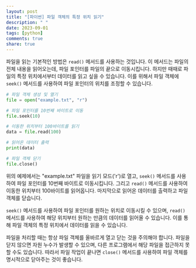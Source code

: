 ```yaml
---
layout: post
title: "[파이썬] 파일 객체의 특정 위치 읽기"
description: " "
date: 2023-09-01
tags: [python]
comments: true
share: true
---
```


파일을 읽는 기본적인 방법은 `read()` 메서드를 사용하는 것입니다. 이 메서드는 파일의 전체 내용을 읽어오는데, 파일 포인터를 파일의 끝으로 이동시킵니다. 하지만 때때로 파일의 특정 위치에서부터 데이터를 읽고 싶을 수 있습니다. 이를 위해서 파일 객체에 `seek()` 메서드를 사용하여 파일 포인터의 위치를 조정할 수 있습니다.

```python
# 파일 객체 생성 및 열기
file = open("example.txt", "r")

# 파일 포인터를 10번째 바이트로 이동
file.seek(10)

# 이동한 위치부터 100바이트를 읽기
data = file.read(100)

# 읽어온 데이터 출력
print(data)

# 파일 객체 닫기
file.close()
```

위의 예제에서는 "example.txt" 파일을 읽기 모드('r')로 열고, `seek()` 메서드를 사용하여 파일 포인터를 10번째 바이트로 이동시킵니다. 그리고 `read()` 메서드를 사용하여 이동한 위치부터 100바이트를 읽어옵니다. 마지막으로 읽어온 데이터를 출력하고 파일 객체를 닫습니다.

`seek()` 메서드를 사용하여 파일 포인터를 원하는 위치로 이동시킬 수 있으며, `read()` 메서드를 사용하여 해당 위치부터 원하는 만큼의 데이터를 읽어올 수 있습니다. 이를 통해 파일 객체의 특정 위치에서 데이터를 읽을 수 있습니다.

파일을 처리할 때는 항상 파일 객체를 올바르게 열고 닫는 것을 주의해야 합니다. 파일을 닫지 않으면 자원 누수가 발생할 수 있으며, 다른 프로그램에서 해당 파일을 접근하지 못할 수도 있습니다. 따라서 파일 작업이 끝나면 `close()` 메서드를 사용하여 파일 객체를 명시적으로 닫아주는 것이 좋습니다.